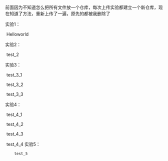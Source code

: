 ﻿​	前面因为不知道怎么把所有文件放一个仓库，每次上传实验都建立一个新仓库，现在知道了方法，重新上传了一遍，原先的都被我删除了

实验1：

​		Helloworld

实验2：

​		test_2

实验3：

​		test_3_1

​		test_3_2

​		test_3_3

实验4：

​		test_4_1

​		test_4_2

​		test_4_3

​		test_4_4
实验5：
		
		test_5